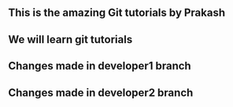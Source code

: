 ## This is the amazing Git tutorials by Prakash
## We will learn git tutorials
## Changes made in developer1 branch
## Changes made in developer2 branch